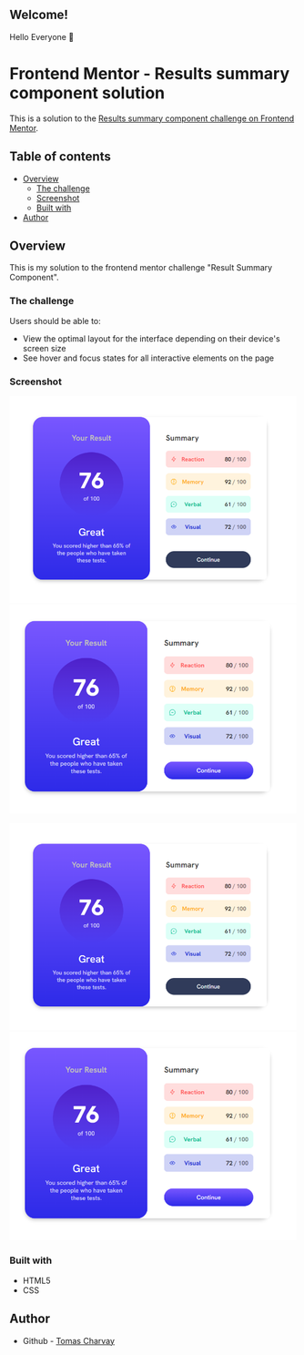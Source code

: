 
## Welcome! 

Hello Everyone 👋

# Frontend Mentor - Results summary component solution

This is a solution to the [Results summary component challenge on Frontend Mentor](https://www.frontendmentor.io/challenges/results-summary-component-CE_K6s0maV).

## Table of contents

- [Overview](#overview)
  - [The challenge](#the-challenge)
  - [Screenshot](#screenshot)
  - [Built with](#built-with)
- [Author](#author)

## Overview

This is my solution to the frontend mentor challenge "Result Summary Component".

### The challenge

Users should be able to:

- View the optimal layout for the interface depending on their device's screen size
- See hover and focus states for all interactive elements on the page

### Screenshot

![Desktop](./screenshots/desktop.png)
![Desktop](./screenshots/desktop-active.png)

![Desktop](./screenshots/desktop.png)
![Desktop](./screenshots/desktop-active.png)

### Built with

- HTML5
- CSS

## Author

- Github - [Tomas Charvay](https://github.com/tcharvay)

